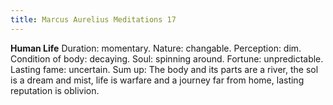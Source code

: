 ```yaml
---
title: Marcus Aurelius Meditations 17
---
```


**Human Life**
Duration: momentary. Nature: changable. Perception: dim. Condition of body: decaying. Soul: spinning around. Fortune: unpredictable. Lasting fame: uncertain.
Sum up: The body and its parts are a river, the sol is a dream and mist, life is warfare and a journey far from home, lasting reputation is oblivion.